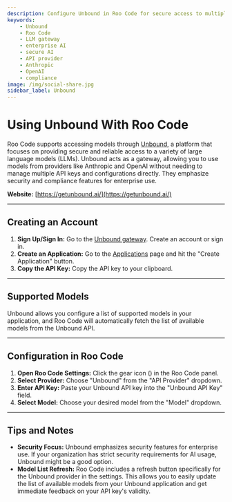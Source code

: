```yaml
---
description: Configure Unbound in Roo Code for secure access to multiple LLMs through a single API. Enterprise-grade security and compliance features.
keywords:
    - Unbound
    - Roo Code
    - LLM gateway
    - enterprise AI
    - secure AI
    - API provider
    - Anthropic
    - OpenAI
    - compliance
image: /img/social-share.jpg
sidebar_label: Unbound
---
```


# Using Unbound With Roo Code

Roo Code supports accessing models through [Unbound](https://getunbound.ai/), a platform that focuses on providing secure and reliable access to a variety of large language models (LLMs). Unbound acts as a gateway, allowing you to use models from providers like Anthropic and OpenAI without needing to manage multiple API keys and configurations directly. They emphasize security and compliance features for enterprise use.

**Website:** [https://getunbound.ai/](https://getunbound.ai/)

---

## Creating an Account

1.  **Sign Up/Sign In:** Go to the [Unbound gateway](https://gateway.getunbound.ai). Create an account or sign in.
2.  **Create an Application:** Go to the [Applications](https://gateway.getunbound.ai/ai-gateway-applications) page and hit the "Create Application" button.
3.  **Copy the API Key:** Copy the API key to your clipboard.

---

## Supported Models

Unbound allows you configure a list of supported models in your application, and Roo Code will automatically fetch the list of available models from the Unbound API.

---

## Configuration in Roo Code

1.  **Open Roo Code Settings:** Click the gear icon (<Codicon name="gear" />) in the Roo Code panel.
2.  **Select Provider:** Choose "Unbound" from the "API Provider" dropdown.
3.  **Enter API Key:** Paste your Unbound API key into the "Unbound API Key" field.
4.  **Select Model:** Choose your desired model from the "Model" dropdown.

---

## Tips and Notes

- **Security Focus:** Unbound emphasizes security features for enterprise use. If your organization has strict security requirements for AI usage, Unbound might be a good option.
- **Model List Refresh:** Roo Code includes a refresh button specifically for the Unbound provider in the settings. This allows you to easily update the list of available models from your Unbound application and get immediate feedback on your API key's validity.
